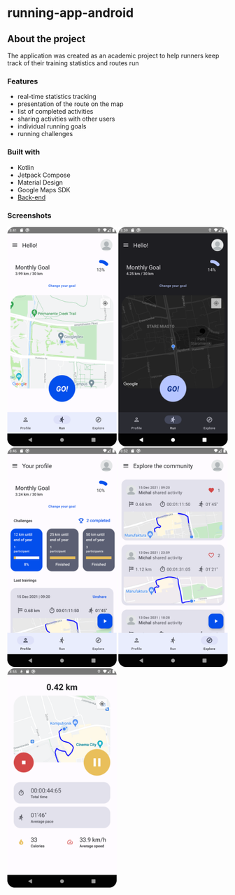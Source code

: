 # running-app-android

## About the project
The application was created as an academic project to help runners keep track of their training statistics and routes run

### Features
* real-time statistics tracking
* presentation of the route on the map
* list of completed activities
* sharing activities with other users
* individual running goals
* running challenges 

### Built with
* Kotlin
* Jetpack Compose
* Material Design
* Google Maps SDK
* <a href="https://github.com/marcinsitkiewicz/running-app-backend">Back-end</a>

### Screenshots
<p float="left">
 <img src="screenshots/screenshot_2.png" alt="Home screen" width="250"/>
 <img src="screenshots/screenshot_1.png" alt="Home screen dark theme" width="250"/>
 <img src="screenshots/screenshot_3.png" alt="Profile screen" width="250"/>
 <img src="screenshots/screenshot_4.png" alt="Explore screen" width="250"/>
 <img src="screenshots/screenshot.png" alt="Active training session screen" width="250"/>
</p>


